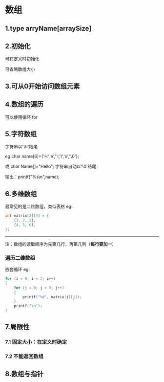 # 数组
## 1.type arryName[arraySize]
## 2.初始化
可在定义时初始化

可省略数组大小
## 3.可从0开始访问数组元素
## 4.数组的遍历
可以使用循环 for
## 5.字符数组
字符串以'\0'结尾

eg:char name[6]={'H','e',''l,'l','o','\0'};

或 char Name[]="Hello"; 字符串自动以'\0'结尾

输出：printf("%s\n",name);
## 6.多维数组
最常见的是二维数组，类似表格
eg:
```c
int matrix[2][3] = {
    {1, 2, 3},
    {4, 5, 6},
};
```
---
注：数组的读取顺序为先第几行，再第几列（__每行要加一__）
### 遍历二维数组
嵌套循环
eg:
```c
for (i = 0; i < 2; i++)
{
    for (j = 0; j < 3; j++)
    {
        printf("%d", matrix[i][j]);
    }
    printf("\n");
}
```
## 7.局限性
### 7.1 固定大小：在定义时确定
### 7.2 不能返回数组
## 8.数组与指针
